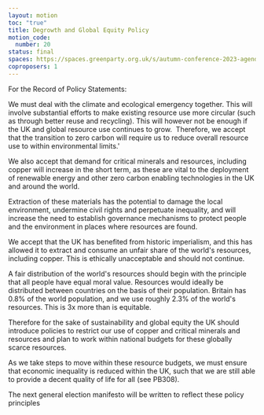 ```yaml
---
layout: motion
toc: "true"
title: Degrowth and Global Equity Policy
motion_code:
  number: 20
status: final
spaces: https://spaces.greenparty.org.uk/s/autumn-conference-2023-agenda-forum/post/post/view?id=10913
coproposers: 1
---
```

For the Record of Policy Statements:

We must deal with the climate and ecological emergency together. This will involve substantial efforts to make existing resource use more circular (such as through better reuse and recycling). This will however not be enough if the UK and global resource use continues to grow.  Therefore, we accept that the transition to zero carbon will require us to reduce overall resource use to within environmental limits.'

We also accept that demand for critical minerals and resources, including copper will increase in the short term, as these are vital to the deployment of renewable energy and other zero carbon enabling technologies in the UK and around the world.

Extraction of these materials has the potential to damage the local environment, undermine civil rights and perpetuate inequality, and will increase the need to establish governance mechanisms to protect people and the environment in places where resources are found.

We accept that the UK has benefited from historic imperialism, and this has allowed it to extract and consume an unfair share of the world's resources, including copper. This is ethically unacceptable and should not continue.

A fair distribution of the world's resources should begin with the principle that all people have equal moral value. Resources would ideally be distributed between countries on the basis of their population. Britain has 0.8% of the world population, and we use roughly 2.3% of the world's resources. This is 3x more than is equitable.

Therefore for the sake of sustainability and global equity the UK should introduce policies to restrict our use of copper and critical minerals and resources and plan to work within national budgets for these globally scarce resources.

As we take steps to move within these resource budgets, we must ensure that economic inequality is reduced within the UK, such that we are still able to provide a decent quality of life for all (see PB308).

The next general election manifesto will be written to reflect these policy principles